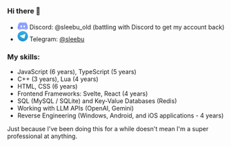 ### Hi there 👋

- <img src="discord.png" alt="discord" width="24"/> Discord: @sleebu_old (battling with Discord to get my account back)
- <img src="telegram.png" alt="telegram" width="24"/> Telegram: [@sleebu](https://t.me/sleebu)

### My skills:

- JavaScript (6 years), TypeScript (5 years)  
- C++ (3 years), Lua (4 years)  
- HTML, CSS (6 years)  
- Frontend Frameworks: Svelte, React (4 years)  
- SQL (MySQL / SQLite) and Key-Value Databases (Redis)  
- Working with LLM APIs (OpenAI, Gemini)  
- Reverse Engineering (Windows, Android, and iOS applications - 4 years)

Just because I've been doing this for a while doesn't mean I'm a super professional at anything.
